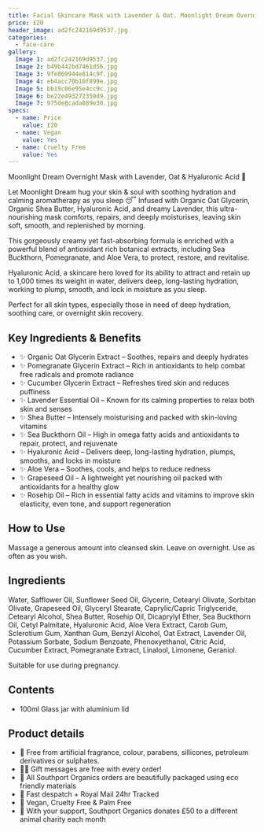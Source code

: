 ```yaml
---
title: Facial Skincare Mask with Lavender & Oat. Moonlight Dream Overnight Recovery Mask. Vegan and Cruelty Free. Natural and Organic. Pamper Gift
price: £20
header_image: ad2fc242169d9537.jpg
categories:
  - face-care
gallery:
  Image 1: ad2fc242169d9537.jpg
  Image 2: b49b442bd7461d56.jpg
  Image 3: 9fe869944e814c9f.jpg
  Image 4: eb4acc70b10f899e.jpg
  Image 5: bb19c06e95e4cc9c.jpg
  Image 6: be22e493272359d9.jpg
  Image 7: 975de8cada889e30.jpg
specs:
  - name: Price
    value: £20
  - name: Vegan
    value: Yes
  - name: Cruelty Free
    value: Yes
---
```


Moonlight Dream Overnight Mask with Lavender, Oat & Hyaluronic Acid 🌙

Let Moonlight Dream hug your skin & soul with soothing hydration and calming aromatherapy as you sleep 😴 Infused with Organic Oat Glycerin, Organic Shea Butter, Hyaluronic Acid, and dreamy Lavender, this ultra-nourishing mask comforts, repairs, and deeply moisturises, leaving skin soft, smooth, and replenished by morning.

This gorgeously creamy yet fast-absorbing formula is enriched with a powerful blend of antioxidant rich botanical extracts, including Sea Buckthorn, Pomegranate, and Aloe Vera, to protect, restore, and revitalise.

Hyaluronic Acid, a skincare hero loved for its ability to attract and retain up to 1,000 times its weight in water, delivers deep, long-lasting hydration, working to plump, smooth, and lock in moisture as you sleep.

Perfect for all skin types, especially those in need of deep hydration, soothing care, or overnight skin recovery.

## Key Ingredients & Benefits

- ✨ Organic Oat Glycerin Extract – Soothes, repairs and deeply hydrates
- ✨ Pomegranate Glycerin Extract – Rich in antioxidants to help combat free radicals and promote radiance
- ✨ Cucumber Glycerin Extract – Refreshes tired skin and reduces puffiness
- ✨ Lavender Essential Oil – Known for its calming properties to relax both skin and senses
- ✨ Shea Butter – Intensely moisturising and packed with skin-loving vitamins
- ✨ Sea Buckthorn Oil – High in omega fatty acids and antioxidants to repair, protect, and rejuvenate
- ✨ Hyaluronic Acid – Delivers deep, long-lasting hydration, plumps, smooths, and locks in moisture
- ✨ Aloe Vera – Soothes, cools, and helps to reduce redness
- ✨ Grapeseed Oil – A lightweight yet nourishing oil packed with antioxidants for a healthy glow
- ✨ Rosehip Oil – Rich in essential fatty acids and vitamins to improve skin elasticity, even tone, and support regeneration

## How to Use

Massage a generous amount into cleansed skin. Leave on overnight. Use as often as you wish.

## Ingredients

Water, Safflower Oil, Sunflower Seed Oil, Glycerin, Cetearyl Olivate, Sorbitan Olivate, Grapeseed Oil, Glyceryl Stearate, Caprylic/Capric Triglyceride, Cetearyl Alcohol, Shea Butter, Rosehip Oil, Dicaprylyl Ether, Sea Buckthorn Oil, Cetyl Palmitate, Hyaluronic Acid, Aloe Vera Extract, Carob Gum, Sclerotium Gum, Xanthan Gum, Benzyl Alcohol, Oat Extract, Lavender Oil, Potassium Sorbate, Sodium Benzoate, Phenoxyethanol, Citric Acid, Cucumber Extract, Pomegranate Extract, Linalool, Limonene, Geraniol.

Suitable for use during pregnancy.

## Contents

- 100ml Glass jar with aluminium lid

## Product details

- 🍊 Free from artificial fragrance, colour, parabens, sillicones, petroleum derivatives or sulphates.
- ✍🏼 Gift messages are free with every order!
- 🌿 All Southport Organics orders are beautifully packaged using eco friendly materials
- 📮 Fast despatch + Royal Mail 24hr Tracked
- 🐰 Vegan, Cruelty Free & Palm Free
- 🐾 With your support, Southport Organics donates £50 to a different animal charity each month
